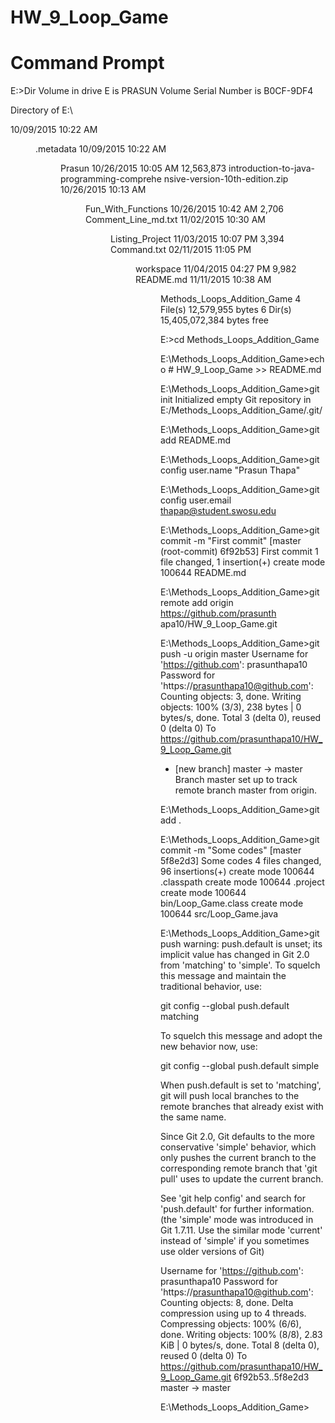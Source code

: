 # HW_9_Loop_Game 
# Command Prompt


E:\>Dir
 Volume in drive E is PRASUN
 Volume Serial Number is B0CF-9DF4

 Directory of E:\

10/09/2015  10:22 AM    <DIR>          .metadata
10/09/2015  10:22 AM    <DIR>          Prasun
10/26/2015  10:05 AM        12,563,873 introduction-to-java-programming-comprehe
nsive-version-10th-edition.zip
10/26/2015  10:13 AM    <DIR>          Fun_With_Functions
10/26/2015  10:42 AM             2,706 Comment_Line_md.txt
11/02/2015  10:30 AM    <DIR>          Listing_Project
11/03/2015  10:07 PM             3,394 Command.txt
02/11/2015  11:05 PM    <DIR>          workspace
11/04/2015  04:27 PM             9,982 README.md
11/11/2015  10:38 AM    <DIR>          Methods_Loops_Addition_Game
               4 File(s)     12,579,955 bytes
               6 Dir(s)  15,405,072,384 bytes free

E:\>cd Methods_Loops_Addition_Game

E:\Methods_Loops_Addition_Game>echo # HW_9_Loop_Game >> README.md

E:\Methods_Loops_Addition_Game>git init
Initialized empty Git repository in E:/Methods_Loops_Addition_Game/.git/

E:\Methods_Loops_Addition_Game>git add README.md

E:\Methods_Loops_Addition_Game>git config user.name "Prasun Thapa"

E:\Methods_Loops_Addition_Game>git config user.email thapap@student.swosu.edu

E:\Methods_Loops_Addition_Game>git commit -m "First commit"
[master (root-commit) 6f92b53] First commit
 1 file changed, 1 insertion(+)
 create mode 100644 README.md

E:\Methods_Loops_Addition_Game>git remote add origin https://github.com/prasunth
apa10/HW_9_Loop_Game.git

E:\Methods_Loops_Addition_Game>git push -u origin master
Username for 'https://github.com': prasunthapa10
Password for 'https://prasunthapa10@github.com':
Counting objects: 3, done.
Writing objects: 100% (3/3), 238 bytes | 0 bytes/s, done.
Total 3 (delta 0), reused 0 (delta 0)
To https://github.com/prasunthapa10/HW_9_Loop_Game.git
 * [new branch]      master -> master
Branch master set up to track remote branch master from origin.

E:\Methods_Loops_Addition_Game>git add .

E:\Methods_Loops_Addition_Game>git commit -m "Some codes"
[master 5f8e2d3] Some codes
 4 files changed, 96 insertions(+)
 create mode 100644 .classpath
 create mode 100644 .project
 create mode 100644 bin/Loop_Game.class
 create mode 100644 src/Loop_Game.java

E:\Methods_Loops_Addition_Game>git push
warning: push.default is unset; its implicit value has changed in
Git 2.0 from 'matching' to 'simple'. To squelch this message
and maintain the traditional behavior, use:

  git config --global push.default matching

To squelch this message and adopt the new behavior now, use:

  git config --global push.default simple

When push.default is set to 'matching', git will push local branches
to the remote branches that already exist with the same name.

Since Git 2.0, Git defaults to the more conservative 'simple'
behavior, which only pushes the current branch to the corresponding
remote branch that 'git pull' uses to update the current branch.

See 'git help config' and search for 'push.default' for further information.
(the 'simple' mode was introduced in Git 1.7.11. Use the similar mode
'current' instead of 'simple' if you sometimes use older versions of Git)

Username for 'https://github.com': prasunthapa10
Password for 'https://prasunthapa10@github.com':
Counting objects: 8, done.
Delta compression using up to 4 threads.
Compressing objects: 100% (6/6), done.
Writing objects: 100% (8/8), 2.83 KiB | 0 bytes/s, done.
Total 8 (delta 0), reused 0 (delta 0)
To https://github.com/prasunthapa10/HW_9_Loop_Game.git
   6f92b53..5f8e2d3  master -> master

E:\Methods_Loops_Addition_Game>
